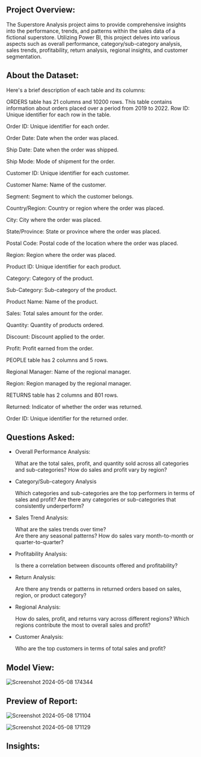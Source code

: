 ## Project Overview:
The Superstore Analysis project aims to provide comprehensive insights into the performance, trends, and patterns within the sales data of a fictional superstore. Utilizing Power BI, this project delves into various aspects such as overall performance, category/sub-category analysis, sales trends, profitability, return analysis, regional insights, and customer segmentation.

## About the Dataset:
Here's a brief description of each table and its columns:

ORDERS table has 21 columns and 10200 rows. This table contains information about orders placed over a period from 2019 to 2022.
  Row ID: Unique identifier for each row in the table.
  
  Order ID: Unique identifier for each order.
  
  Order Date: Date when the order was placed.
  
  Ship Date: Date when the order was shipped.
  
  Ship Mode: Mode of shipment for the order.
  
  Customer ID: Unique identifier for each customer.
  
  Customer Name: Name of the customer.
  
  Segment: Segment to which the customer belongs.
  
  Country/Region: Country or region where the order was placed.
  
  City: City where the order was placed.
  
  State/Province: State or province where the order was placed.
  
  Postal Code: Postal code of the location where the order was placed.
  
  Region: Region where the order was placed.
  
  Product ID: Unique identifier for each product.
  
  Category: Category of the product.
  
  Sub-Category: Sub-category of the product.
  
  Product Name: Name of the product.
  
  Sales: Total sales amount for the order.
  
  Quantity: Quantity of products ordered.
  
  Discount: Discount applied to the order.
  
  Profit: Profit earned from the order.

PEOPLE table has 2 columns and 5 rows.
  
  Regional Manager: Name of the regional manager.
  
  Region: Region managed by the regional manager.

RETURNS table has 2 columns and 801 rows.
  
  Returned: Indicator of whether the order was returned.
  
  Order ID: Unique identifier for the returned order.


## Questions Asked:
- Overall Performance Analysis:
 
    What are the total sales, profit, and quantity sold across all categories and sub-categories?
    How do sales and profit vary by region?
  
- Category/Sub-category Analysis
  
    Which categories and sub-categories are the top performers in terms of sales and profit?
    Are there any categories or sub-categories that consistently underperform?
- Sales Trend Analysis:

    What are the sales trends over time?  
    Are there any seasonal patterns? How do sales vary month-to-month or quarter-to-quarter?
- Profitability Analysis:

  Is there a correlation between discounts offered and profitability?
- Return Analysis:

   Are there any trends or patterns in returned orders based on sales, region, or product category?
- Regional Analysis:

   How do sales, profit, and returns vary across different regions?
    Which regions contribute the most to overall sales and profit?
- Customer Analysis:

   Who are the top customers in terms of total sales and profit?


## Model View:

![Screenshot 2024-05-08 174344](https://github.com/ksashi95/Sample-Superstore-PowerBi-Project/assets/122461940/a5f5bb26-c42b-461f-a723-50605f10eda5)


  


## Preview of Report:





![Screenshot 2024-05-08 171104](https://github.com/ksashi95/Sample-Superstore-PowerBi-Project/assets/122461940/876c07d9-0b78-4479-9dc5-dba33f28915c)




![Screenshot 2024-05-08 171129](https://github.com/ksashi95/Sample-Superstore-PowerBi-Project/assets/122461940/6fe17b98-d0ec-49e5-a006-501b23ce9949)




## Insights:




  

